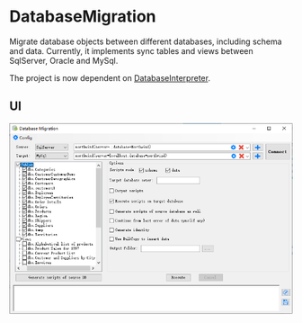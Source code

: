 # DatabaseMigration
Migrate database objects between different databases, including schema and data. Currently, it implements sync tables and views between SqlServer, Oracle and MySql.

The project is now dependent on [DatabaseInterpreter](https://github.com/victor-wiki/DatabaseInterpreter).

## UI
![UI Screenshot](https://github.com/victor-wiki/StaticResources/blob/master/StaticResources/images/projs/DatabaseMigration/screenshot.png?raw=true)
